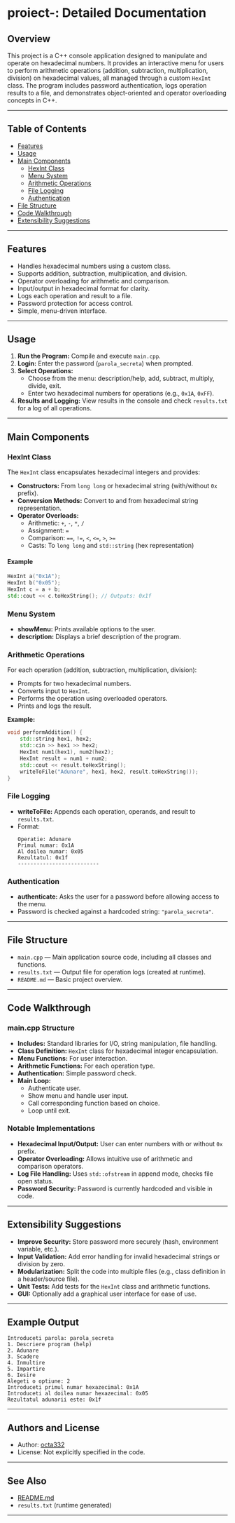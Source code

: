 # proiect-: Detailed Documentation

## Overview

This project is a C++ console application designed to manipulate and operate on hexadecimal numbers. It provides an interactive menu for users to perform arithmetic operations (addition, subtraction, multiplication, division) on hexadecimal values, all managed through a custom `HexInt` class. The program includes password authentication, logs operation results to a file, and demonstrates object-oriented and operator overloading concepts in C++.

---

## Table of Contents

- [Features](#features)
- [Usage](#usage)
- [Main Components](#main-components)
  - [HexInt Class](#hexint-class)
  - [Menu System](#menu-system)
  - [Arithmetic Operations](#arithmetic-operations)
  - [File Logging](#file-logging)
  - [Authentication](#authentication)
- [File Structure](#file-structure)
- [Code Walkthrough](#code-walkthrough)
- [Extensibility Suggestions](#extensibility-suggestions)

---

## Features

- Handles hexadecimal numbers using a custom class.
- Supports addition, subtraction, multiplication, and division.
- Operator overloading for arithmetic and comparison.
- Input/output in hexadecimal format for clarity.
- Logs each operation and result to a file.
- Password protection for access control.
- Simple, menu-driven interface.

---

## Usage

1. **Run the Program:** Compile and execute `main.cpp`.
2. **Login:** Enter the password (`parola_secreta`) when prompted.
3. **Select Operations:** 
   - Choose from the menu: description/help, add, subtract, multiply, divide, exit.
   - Enter two hexadecimal numbers for operations (e.g., `0x1A`, `0xFF`).
4. **Results and Logging:** View results in the console and check `results.txt` for a log of all operations.

---

## Main Components

### HexInt Class

The `HexInt` class encapsulates hexadecimal integers and provides:

- **Constructors:** From `long long` or hexadecimal string (with/without `0x` prefix).
- **Conversion Methods:** Convert to and from hexadecimal string representation.
- **Operator Overloads:** 
  - Arithmetic: `+`, `-`, `*`, `/`
  - Assignment: `=`
  - Comparison: `==`, `!=`, `<`, `<=`, `>`, `>=`
  - Casts: To `long long` and `std::string` (hex representation)

#### Example

```cpp
HexInt a("0x1A");
HexInt b("0x05");
HexInt c = a + b;
std::cout << c.toHexString(); // Outputs: 0x1f
```

### Menu System

- **showMenu:** Prints available options to the user.
- **description:** Displays a brief description of the program.

### Arithmetic Operations

For each operation (addition, subtraction, multiplication, division):

- Prompts for two hexadecimal numbers.
- Converts input to `HexInt`.
- Performs the operation using overloaded operators.
- Prints and logs the result.

**Example:**

```cpp
void performAddition() {
    std::string hex1, hex2;
    std::cin >> hex1 >> hex2;
    HexInt num1(hex1), num2(hex2);
    HexInt result = num1 + num2;
    std::cout << result.toHexString();
    writeToFile("Adunare", hex1, hex2, result.toHexString());
}
```

### File Logging

- **writeToFile:** Appends each operation, operands, and result to `results.txt`.
- Format:
  ```
  Operatie: Adunare
  Primul numar: 0x1A
  Al doilea numar: 0x05
  Rezultatul: 0x1f
  --------------------------
  ```

### Authentication

- **authenticate:** Asks the user for a password before allowing access to the menu.
- Password is checked against a hardcoded string: `"parola_secreta"`.

---

## File Structure

- `main.cpp` — Main application source code, including all classes and functions.
- `results.txt` — Output file for operation logs (created at runtime).
- `README.md` — Basic project overview.

---

## Code Walkthrough

### main.cpp Structure

- **Includes:** Standard libraries for I/O, string manipulation, file handling.
- **Class Definition:** `HexInt` class for hexadecimal integer encapsulation.
- **Menu Functions:** For user interaction.
- **Arithmetic Functions:** For each operation type.
- **Authentication:** Simple password check.
- **Main Loop:** 
  - Authenticate user.
  - Show menu and handle user input.
  - Call corresponding function based on choice.
  - Loop until exit.

### Notable Implementations

- **Hexadecimal Input/Output:** User can enter numbers with or without `0x` prefix.
- **Operator Overloading:** Allows intuitive use of arithmetic and comparison operators.
- **Log File Handling:** Uses `std::ofstream` in append mode, checks file open status.
- **Password Security:** Password is currently hardcoded and visible in code.

---

## Extensibility Suggestions

- **Improve Security:** Store password more securely (hash, environment variable, etc.).
- **Input Validation:** Add error handling for invalid hexadecimal strings or division by zero.
- **Modularization:** Split the code into multiple files (e.g., class definition in a header/source file).
- **Unit Tests:** Add tests for the `HexInt` class and arithmetic functions.
- **GUI:** Optionally add a graphical user interface for ease of use.

---

## Example Output

```
Introduceti parola: parola_secreta
1. Descriere program (help)
2. Adunare
3. Scadere
4. Inmultire
5. Impartire
6. Iesire
Alegeti o optiune: 2
Introduceti primul numar hexazecimal: 0x1A
Introduceti al doilea numar hexazecimal: 0x05
Rezultatul adunarii este: 0x1f
```

---

## Authors and License

- Author: [octa332](https://github.com/octa332)
- License: Not explicitly specified in the code.

---

## See Also

- [README.md](https://github.com/octa332/proiect-/blob/cf5034dea5b1a64663181a9e88904c17a7489243/README.md)
- `results.txt` (runtime generated)

---
